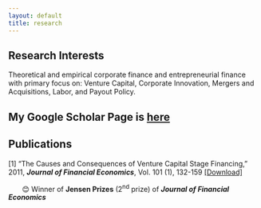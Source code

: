 ```yaml
---
layout: default
title: research
---
```


## Research Interests
Theoretical and empirical corporate finance and entrepreneurial finance with primary focus on: Venture Capital, Corporate Innovation, Mergers and Acquisitions, Labor, and Payout Policy.

## My Google Scholar Page is [here](http://scholar.google.com/citations?user=zcTvdvwAAAAJ&hl=en)
## Publications
[1] “The Causes and Consequences of Venture Capital Stage Financing,” 2011, ***Journal of Financial Economics***, Vol. 101 (1), 132-159 [[Download]](http://papers.ssrn.com/sol3/papers.cfm?abstract_id=965803)

&nbsp;&nbsp;&nbsp;&nbsp;&nbsp;&nbsp; :blush: Winner of **Jensen Prizes** (2<sup>nd</sup> prize) of ***Journal of Financial Economics***
